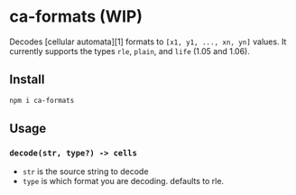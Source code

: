 
# ca-formats (WIP)

Decodes [cellular automata][1] formats to `[x1, y1, ..., xn, yn]` values.  It currently supports the types `rle`, `plain`, and `life` (1.05 and 1.06).  

## Install

```sh
npm i ca-formats
```

## Usage

### `decode(str, type?) -> cells`

- `str` is the source string to decode
- `type` is which format you are decoding.  defaults to rle. 
